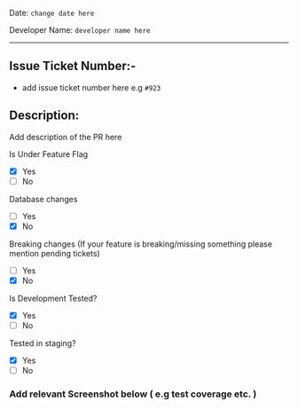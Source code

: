 Date: `change date here`

Developer Name: `developer name here`

----

## Issue Ticket Number:- 
- add issue ticket number here e.g `#923`

## Description: 
Add description of the PR here


Is Under Feature Flag 
- [x] Yes
- [ ] No

Database changes
- [ ] Yes
- [x] No

Breaking changes (If your feature is breaking/missing something please mention pending tickets)
- [ ] Yes
- [x] No

Is Development Tested?

- [x] Yes
- [ ] No

Tested in staging?

- [x] Yes
- [ ] No

### Add relevant Screenshot below ( e.g test coverage etc. )